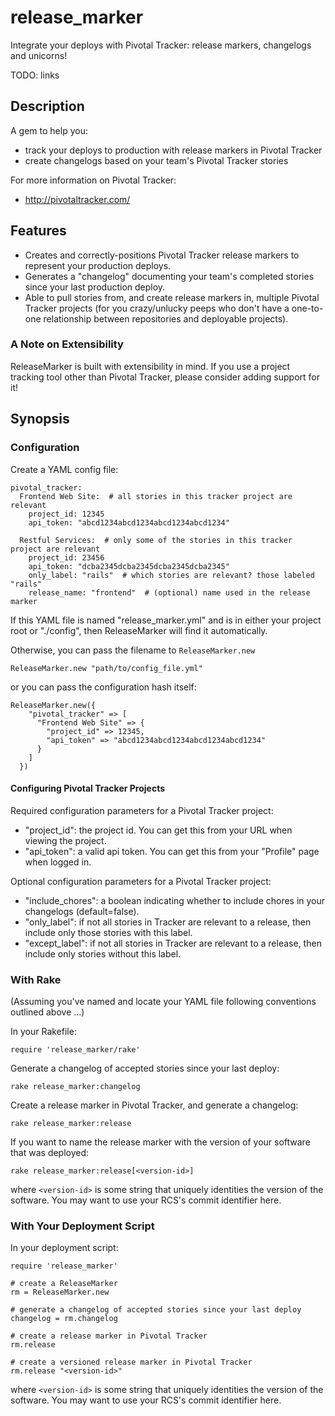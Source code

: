 # release\_marker

Integrate your deploys with Pivotal Tracker: release markers, changelogs and unicorns!

TODO: links


## Description

A gem to help you:

* track your deploys to production with release markers in Pivotal Tracker
* create changelogs based on your team's Pivotal Tracker stories

For more information on Pivotal Tracker:

* http://pivotaltracker.com/


## Features

* Creates and correctly-positions Pivotal Tracker release markers to
  represent your production deploys.
* Generates a "changelog" documenting your team's completed stories
  since your last production deploy.
* Able to pull stories from, and create release markers in, multiple
  Pivotal Tracker projects (for you crazy/unlucky peeps who don't have
  a one-to-one relationship between repositories and deployable
  projects).


### A Note on Extensibility

ReleaseMarker is built with extensibility in mind. If you use a
project tracking tool other than Pivotal Tracker, please consider
adding support for it!


## Synopsis


### Configuration

Create a YAML config file:

    pivotal_tracker:
      Frontend Web Site:  # all stories in this tracker project are relevant
        project_id: 12345
        api_token: "abcd1234abcd1234abcd1234abcd1234"
      
      Restful Services:  # only some of the stories in this tracker project are relevant
        project_id: 23456
        api_token: "dcba2345dcba2345dcba2345dcba2345"
        only_label: "rails"  # which stories are relevant? those labeled "rails"
        release_name: "frontend"  # (optional) name used in the release marker
    
If this YAML file is named "release_marker.yml" and is in either your
project root or "./config", then ReleaseMarker will find it
automatically.

Otherwise, you can pass the filename to `ReleaseMarker.new`

    ReleaseMarker.new "path/to/config_file.yml"

or you can pass the configuration hash itself:

    ReleaseMarker.new({
        "pivotal_tracker" => [
          "Frontend Web Site" => {
            "project_id" => 12345,
            "api_token" => "abcd1234abcd1234abcd1234abcd1234"
          }
        ]
      })


#### Configuring Pivotal Tracker Projects

Required configuration parameters for a Pivotal Tracker project:

* "project_id": the project id. You can get this from your URL when viewing the project.
* "api_token": a valid api token. You can get this from your "Profile" page when logged in.

Optional configuration parameters for a Pivotal Tracker project:

* "include_chores": a boolean indicating whether to include chores in your changelogs (default=false).
* "only_label": if not all stories in Tracker are relevant to a release, then include only those stories with this label.
* "except_label": if not all stories in Tracker are relevant to a release, then include only stories without this label.


### With Rake

(Assuming you've named and locate your YAML file following conventions outlined above ...)

In your Rakefile:

    require 'release_marker/rake'

Generate a changelog of accepted stories since your last deploy:

    rake release_marker:changelog

Create a release marker in Pivotal Tracker, and generate a changelog:

    rake release_marker:release

If you want to name the release marker with the version of your
software that was deployed:

    rake release_marker:release[<version-id>]

where `<version-id>` is some string that uniquely identities the
version of the software. You may want to use your RCS's commit
identifier here.


### With Your Deployment Script

In your deployment script:

    require 'release_marker'

    # create a ReleaseMarker
    rm = ReleaseMarker.new

    # generate a changelog of accepted stories since your last deploy
    changelog = rm.changelog

    # create a release marker in Pivotal Tracker
    rm.release

    # create a versioned release marker in Pivotal Tracker
    rm.release "<version-id>"

where `<version-id>` is some string that uniquely identities the
version of the software. You may want to use your RCS's commit
identifier here.
